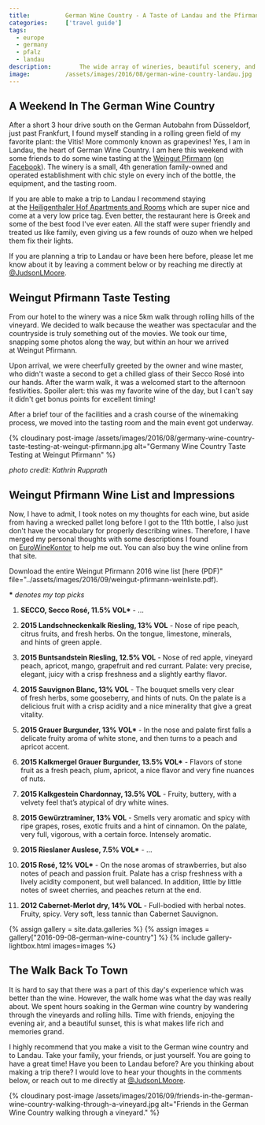 ```yaml
---
title:			German Wine Country - A Taste of Landau and the Pfirmann Weingut
categories:		['travel guide']
tags: 
  - europe
  - germany
  - pfalz
  - landau
description:		The wide array of wineries, beautiful scenery, and friendly wine masters make German Wine Country a must-taste destination.
image:			/assets/images/2016/08/german-wine-country-landau.jpg
---
```


## A Weekend In The German Wine Country

After a short 3 hour drive south on the German Autobahn from Düsseldorf, just past Frankfurt, I found myself standing in a rolling green field of my favorite plant: the Vitis! More commonly known as grapevines! Yes, I am in Landau, the heart of German Wine Country. I am here this weekend with some friends to do some wine tasting at the [Weingut Pfirmann](https://www.weingut-pfirmann.de/) ([on Facebook](https://www.facebook.com/Weingut.Pfirmann/)). The winery is a small, 4th generation family-owned and operated establishment with chic style on every inch of the bottle, the equipment, and the tasting room.

If you are able to make a trip to Landau I recommend staying at the [Heiligenthaler Hof Apartments and Rooms](https://www.apartmenthaus-heiligenthaler-hof.de/) which are super nice and come at a very low price tag. Even better, the restaurant here is Greek and some of the best food I've ever eaten. All the staff were super friendly and treated us like family, even giving us a few rounds of ouzo when we helped them fix their lights.

If you are planning a trip to Landau or have been here before, please let me know about it by leaving a comment below or by reaching me directly at [@JudsonLMoore](https://twitter.com/judsonlmoore).

## Weingut Pfirmann Taste Testing

From our hotel to the winery was a nice 5km walk through rolling hills of the vineyard. We decided to walk because the weather was spectacular and the countryside is truly something out of the movies. We took our time, snapping some photos along the way, but within an hour we arrived at Weingut Pfirmann.

Upon arrival, we were cheerfully greeted by the owner and wine master, who didn't waste a second to get a chilled glass of their Secco Rosé into our hands. After the warm walk, it was a welcomed start to the afternoon festivities. Spoiler alert: this was my favorite wine of the day, but I can't say it didn't get bonus points for excellent timing!

After a brief tour of the facilities and a crash course of the winemaking process, we moved into the tasting room and the main event got underway.

{% cloudinary post-image /assets/images/2016/08/germany-wine-country-taste-testing-at-weingut-pfirmann.jpg alt="Germany Wine Country Taste Testing at Weingut Pfirmann" %}

_photo credit: Kathrin Rupprath_

## Weingut Pfirmann Wine List and Impressions

Now, I have to admit, I took notes on my thoughts for each wine, but aside from having a wrecked pallet long before I got to the 11th bottle, I also just don't have the vocabulary for properly describing wines. Therefore, I have merged my personal thoughts with some descriptions I found on [EuroWineKontor](https://euroweinkontor.de/de/shop/winzershop/pfirmann/) to help me out. You can also buy the wine online from that site.

Download the entire Weingut Pfirmann 2016 wine list [here (PDF)" file="../assets/images/2016/09/weingut-pfirmann-weinliste.pdf).

**\*** *denotes my top picks*

1. **SECCO, Secco Rosé, 11.5% VOL\*** - ...

2. **2015 Landschneckenkalk Riesling, 13% VOL** - Nose of ripe peach, citrus fruits, and fresh herbs. On the tongue, limestone, minerals, and hints of green apple.

3. **2015 Buntsandstein Riesling, 12.5% VOL** - Nose of red apple, vineyard peach, apricot, mango, grapefruit and red currant. Palate: very precise, elegant, juicy with a crisp freshness and a slightly earthy flavor.

4. **2015 Sauvignon Blanc, 13% VOL** - The bouquet smells very clear of fresh herbs, some gooseberry, and hints of nuts. On the palate is a delicious fruit with a crisp acidity and a nice minerality that give a great vitality.

5. **2015 Grauer Burgunder, 13% VOL\*** - In the nose and palate first falls a delicate fruity aroma of white stone, and then turns to a peach and apricot accent.

6. **2015 Kalkmergel Grauer Burgunder, 13.5% VOL\*** - Flavors of stone fruit as a fresh peach, plum, apricot, a nice flavor and very fine nuances of nuts.

7. **2015 Kalkgestein Chardonnay, 13.5% VOL** - Fruity, buttery, with a velvety feel that’s atypical of dry white wines.

8. **2015 Gewürztraminer, 13% VOL** - Smells very aromatic and spicy with ripe grapes, roses, exotic fruits and a hint of cinnamon. On the palate, very full, vigorous, with a certain force. Intensely aromatic.

9. **2015 Rieslaner Auslese, 7.5% VOL\*** - ...

10. **2015 Rosé, 12% VOL\*** - On the nose aromas of strawberries, but also notes of peach and passion fruit. Palate has a crisp freshness with a lively acidity component, but well balanced. In addition, little by little notes of sweet cherries, and peaches return at the end.

11. **2012 Cabernet-Merlot dry, 14% VOL** - Full-bodied with herbal notes. Fruity, spicy. Very soft, less tannic than Cabernet Sauvignon.

{% assign gallery = site.data.galleries %}
{% assign images = gallery["2016-09-08-german-wine-country"] %}
{% include gallery-lightbox.html images=images %}

## The Walk Back To Town

It is hard to say that there was a part of this day's experience which was better than the wine. However, the walk home was what the day was really about. We spent hours soaking in the German wine country by wandering through the vineyards and rolling hills. Time with friends, enjoying the evening air, and a beautiful sunset, this is what makes life rich and memories grand.

I highly recommend that you make a visit to the German wine country and to Landau. Take your family, your friends, or just yourself. You are going to have a great time! Have you been to Landau before? Are you thinking about making a trip there? I would love to hear your thoughts in the comments below, or reach out to me directly at [@JudsonLMoore](https://twitter.com/judsonlmoore).

{% cloudinary post-image /assets/images/2016/09/friends-in-the-german-wine-country-walking-through-a-vineyard.jpg alt="Friends in the German Wine Country walking through a vineyard." %}
